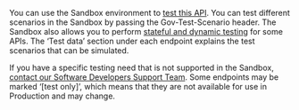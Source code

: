 You can use the Sandbox environment to [test this API](/api-documentation/docs/testing). 
You can test different scenarios in the Sandbox by passing the Gov-Test-Scenario header. 
The Sandbox also allows you to perform [stateful and dynamic testing](https://developer.service.hmrc.gov.uk/guides/income-tax-mtd-end-to-end-service-guide/documentation/how-to-integrate.html#sandbox-testing) for some APIs. 
The ‘Test data’ section under each endpoint explains the test scenarios that can be simulated.

If you have a specific testing need that is not supported in the Sandbox, [contact our Software Developers Support Team](https://developer.service.hmrc.gov.uk/developer/support).
Some endpoints may be marked ‘[test only]’, which means that they are not available for use in Production and may change.